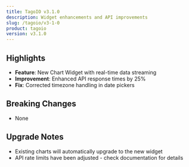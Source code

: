 ```yaml
---
title: TagoIO v3.1.0
description: Widget enhancements and API improvements
slug: /tagoio/v3-1-0
product: tagoio
version: v3.1.0
---
```


## Highlights

- **Feature**: New Chart Widget with real-time data streaming
- **Improvement**: Enhanced API response times by 25%
- **Fix**: Corrected timezone handling in date pickers

## Breaking Changes

- None

## Upgrade Notes

- Existing charts will automatically upgrade to the new widget
- API rate limits have been adjusted - check documentation for details